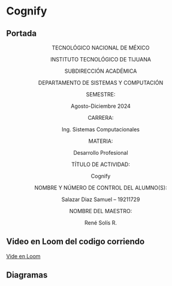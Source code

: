 # Cognify
## Portada

<p align="center">TECNOLÓGICO​ ​NACIONAL​ ​DE​ ​MÉXICO </p>
<p align="center">INSTITUTO TECNOLÓGICO DE TIJUANA</p>

<p align="center">SUBDIRECCIÓN ACADÉMICA</p>
<p align="center">DEPARTAMENTO DE SISTEMAS Y COMPUTACIÓN</p>

<p align="center">SEMESTRE: </p>
<p align="center">Agosto-Diciembre 2024</p>

<p align="center">CARRERA: </p>
<p align="center">Ing. Sistemas Computacionales</p>

<p align="center">MATERIA:</p>
<p align="center">Desarrollo Profesional</p>

<p align="center">TÍTULO DE ACTIVIDAD:​</p>
<p align="center">Cognify </p>

<p align="center">NOMBRE Y NÚMERO DE CONTROL DEL ALUMNO(S):</p>
<p align="center">Salazar Diaz Samuel – 19211729</p>

<p align="center">NOMBRE DEL MAESTRO:</p>
<p align="center">René Solís R.</p>


## Video en Loom del codigo corriendo
[Vide en Loom](https://www.loom.com/share/0c9f0b0d7b0a4727a63c9140b2309dbd?sid=74f1b3c0-9050-4cdb-b487-df5137e09b71)

## Diagramas
